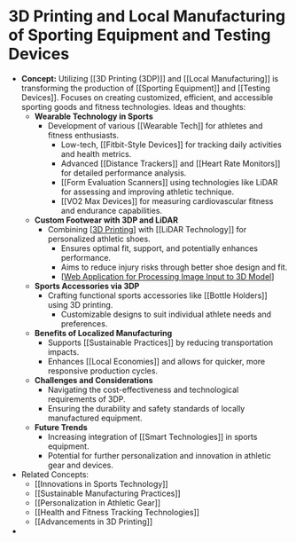 # 3D Printing and Local Manufacturing of Sporting Equipment and Testing Devices
- **Concept:** Utilizing [[3D Printing (3DP)]] and [[Local Manufacturing]] is transforming the production of [[Sporting Equipment]] and [[Testing Devices]]. Focuses on creating customized, efficient, and accessible sporting goods and fitness technologies. Ideas and thoughts:
	- **Wearable Technology in Sports**
		- Development of various [[Wearable Tech]] for athletes and fitness enthusiasts.
			- Low-tech, [[Fitbit-Style Devices]] for tracking daily activities and health metrics.
			- Advanced [[Distance Trackers]] and [[Heart Rate Monitors]] for detailed performance analysis.
			- [[Form Evaluation Scanners]] using technologies like LiDAR for assessing and improving athletic technique.
			- [[VO2 Max Devices]] for measuring cardiovascular fitness and endurance capabilities.
	- **Custom Footwear with 3DP and LiDAR**
		- Combining [[3D Printing]] with [[LiDAR Technology]] for personalized athletic shoes.
			- Ensures optimal fit, support, and potentially enhances performance.
			- Aims to reduce injury risks through better shoe design and fit.
			- [[Web Application for Processing Image Input to 3D Model]]
	- **Sports Accessories via 3DP**
		- Crafting functional sports accessories like [[Bottle Holders]] using 3D printing.
			- Customizable designs to suit individual athlete needs and preferences.
	- **Benefits of Localized Manufacturing**
		- Supports [[Sustainable Practices]] by reducing transportation impacts.
		- Enhances [[Local Economies]] and allows for quicker, more responsive production cycles.
	- **Challenges and Considerations**
		- Navigating the cost-effectiveness and technological requirements of 3DP.
		- Ensuring the durability and safety standards of locally manufactured equipment.
	- **Future Trends**
		- Increasing integration of [[Smart Technologies]] in sports equipment.
		- Potential for further personalization and innovation in athletic gear and devices.
- Related Concepts:
	- [[Innovations in Sports Technology]]
	- [[Sustainable Manufacturing Practices]]
	- [[Personalization in Athletic Gear]]
	- [[Health and Fitness Tracking Technologies]]
	- [[Advancements in 3D Printing]]
-

[//begin]: # "Autogenerated link references for markdown compatibility"
[3D Printing]: <3D Printing> "3D Printing"
[Web Application for Processing Image Input to 3D Model]: <Web Application for Processing Image Input to 3D Model> "Web Application for Processing Image Input to 3D Model"
[//end]: # "Autogenerated link references"